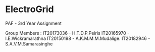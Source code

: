 # ElectroGrid
PAF - 3rd Year Assignment


Group Members :
IT20173036 - H.T.D.P.Peiris
IT20165970 - I.E.Wickramarathna
IT20150198 - A.K.M.M.M.Mudalige.
IT20182946 - S.A.V.M.Samarasinghe

